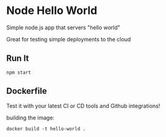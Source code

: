 # Node Hello World

Simple node.js app that servers "hello world"

Great for testing simple deployments to the cloud

## Run It

`npm start`

## Dockerfile

Test it with your latest CI or CD tools and Github integrations!

building the image: 
```
docker build -t hello-world .
```
